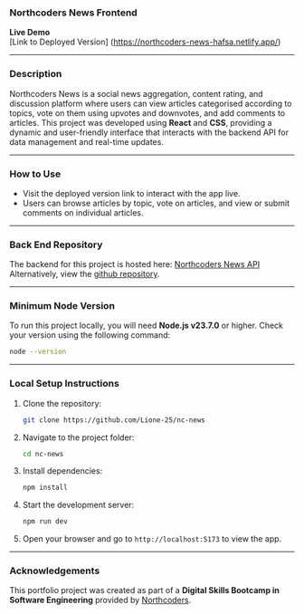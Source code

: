 ### Northcoders News Frontend

**Live Demo**  
[Link to Deployed Version] (https://northcoders-news-hafsa.netlify.app/)

---

### Description

Northcoders News is a social news aggregation, content rating, and discussion platform where users can view articles categorised according to topics, vote on them using upvotes and downvotes, and add comments to articles. This project was developed using **React** and **CSS**, providing a dynamic and user-friendly interface that interacts with the backend API for data management and real-time updates.

---

### How to Use

- Visit the deployed version link to interact with the app live.
- Users can browse articles by topic, vote on articles, and view or submit comments on individual articles.

---

### Back End Repository

The backend for this project is hosted here: [Northcoders News API](https://nc-news-abj5.onrender.com/api)
Alternatively, view the [github repository](https://github.com/Lione-25/be-nc-news).

---

### Minimum Node Version

To run this project locally, you will need **Node.js v23.7.0** or higher. Check your version using the following command:

```bash
node --version
```

---

### Local Setup Instructions

1. Clone the repository:
   ```bash
   git clone https://github.com/Lione-25/nc-news
   ```
2. Navigate to the project folder:
   ```bash
   cd nc-news
   ```
3. Install dependencies:
   ```bash
   npm install
   ```
4. Start the development server:
   ```bash
   npm run dev
   ```
5. Open your browser and go to `http://localhost:5173` to view the app.

---

### Acknowledgements

This portfolio project was created as part of a **Digital Skills Bootcamp in Software Engineering** provided by [Northcoders](https://northcoders.com/).
